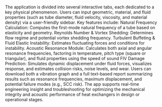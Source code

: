 The application is divided into several interactive tabs, each dedicated to a key physical phenomenon. Users can input geometric, material, and fluid properties (such as tube diameter, fluid velocity, viscosity, and material density) via a user-friendly sidebar. 
Key features include:
Natural Frequency Calculation: Computes the first-mode natural frequency of a tube based on elasticity and geometry.
Reynolds Number & Vortex Shedding: Determines flow regime and potential vortex shedding frequency.
Turbulent Buffeting & Fluid Elastic Instability: Estimates fluctuating forces and conditions for instability.
Acoustic Resonance Module: Calculates both axial and angular resonance frequencies, factoring in temperature, pitch type (square or triangular), and fluid properties using the speed of sound
FIV Damage Prediction: Simulates dynamic displacement under fluid forces, visualizes response, and estimates collision risks, noise levels, and wear.
Users can download both a vibration graph and a full text-based report summarizing results such as resonance frequencies, maximum displacement, and potential failure modes (e.g., SCC risk). The app supports real-time engineering insight and troubleshooting for optimizing the mechanical integrity and acoustic performance of heat exchangers in design or operational stages.
